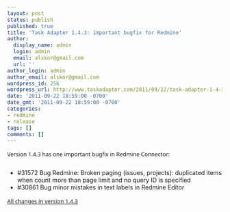 ```yaml
---
layout: post
status: publish
published: true
title: 'Task Adapter 1.4.3: important bugfix for Redmine'
author:
  display_name: admin
  login: admin
  email: alskor@gmail.com
  url: ''
author_login: admin
author_email: alskor@gmail.com
wordpress_id: 256
wordpress_url: http://www.taskadapter.com/2011/09/22/task-adapter-1-4-3-important-bugfix-for-redmine/
date: '2011-09-22 18:59:00 -0700'
date_gmt: '2011-09-22 18:59:00 -0700'
categories:
- redmine
- release
tags: []
comments: []
---
```

<p><span style="background-color: white; font-family: 'Lucida Grande', 'Lucida Sans Unicode', 'Segoe UI', Helvetica, Arial, sans-serif; font-size: 13px; line-height: 20px;">Version 1.4.3 has one important bugfix in Redmine Connector:</span><br/>
<div style="font-family: 'Lucida Grande', 'Lucida Sans Unicode', 'Segoe UI', Helvetica, Arial, sans-serif; font-size: 13px; line-height: 20px; margin-bottom: 25px;"></div>
<ul>
<li><span style="background-color: white;">#31572 Bug  Redmine: Broken paging (issues, projects): duplicated items when count more than page limit and no query ID is specified</span></li>
<li><span style="background-color: white;">#30861 Bug minor mistakes in text labels in Redmine Editor</span></li></ul><span style="background-color: white; font-family: 'Lucida Grande', 'Lucida Sans Unicode', 'Segoe UI', Helvetica, Arial, sans-serif; font-size: 13px; line-height: 20px;"><a href="https:&#47;&#47;www.hostedredmine.com&#47;projects&#47;ta&#47;versions&#47;1033">All&nbsp;changes in version 1.4.3</a></span><span style="background-color: white; color: #7a7a7a; font-family: 'Lucida Grande', 'Lucida Sans Unicode', 'Segoe UI', Helvetica, Arial, sans-serif; font-size: 13px; line-height: 20px;">&nbsp;</span></p>
